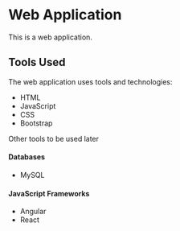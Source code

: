 # Web Application 

This is a web application.

## Tools Used  
The web application uses tools and technologies:
- HTML 
- JavaScript 
- CSS
- Bootstrap 

Other tools to be used later
#### Databases 
- MySQL 

#### JavaScript Frameworks
- Angular 
- React